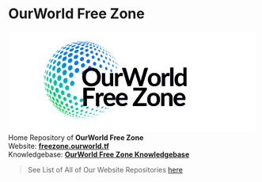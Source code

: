 # OurWorld Free Zone
![](logo_placeholder2.png) <br>
Home Repository of **OurWorld Free Zone** <br>
Website: [**freezone.ourworld.tf**](freezone.ourworld.tf) <br>
Knowledgebase: [**OurWorld Free Zone Knowledgebase**](https://ourworldfreezone.github.io/info_freezone/intro/intro_readme.html)


> See List of All of Our Website Repositories [here](https://docs.google.com/spreadsheets/d/1RsCcmXt2ds4wWK-Tdp6KokyoGl-dEW96W84O89eiE4U/edit?usp=sharing)

